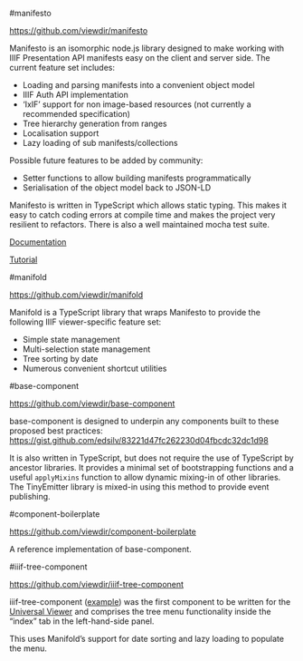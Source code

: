 #manifesto

https://github.com/viewdir/manifesto 

Manifesto is an isomorphic node.js library designed to make working with IIIF Presentation API manifests easy on the client and server side. The current feature set includes:

- Loading and parsing manifests into a convenient object model
- IIIF Auth API implementation
- ‘IxIF’ support for non image-based resources (not currently a recommended specification)
- Tree hierarchy generation from ranges
- Localisation support
- Lazy loading of sub manifests/collections

Possible future features to be added by community:

- Setter functions to allow building manifests programmatically
- Serialisation of the object model back to JSON-LD

Manifesto is written in TypeScript which allows static typing. This makes it easy to catch coding errors at compile time and makes the project very resilient to refactors. There is also a well maintained mocha test suite.

[Documentation](http://viewdir.github.io/manifesto-docs/)

[Tutorial](http://blog.edsilv.com/manifesto/)

#manifold

https://github.com/viewdir/manifold 

Manifold is a TypeScript library that wraps Manifesto to provide the following IIIF viewer-specific feature set:

- Simple state management
- Multi-selection state management
- Tree sorting by date
- Numerous convenient shortcut utilities 

#base-component

https://github.com/viewdir/base-component 

base-component is designed to underpin any components built to these proposed best practices: https://gist.github.com/edsilv/83221d47fc262230d04fbcdc32dc1d98 

It is also written in TypeScript, but does not require the use of TypeScript by ancestor libraries. It provides a minimal set of bootstrapping functions and a useful `applyMixins` function to allow dynamic mixing-in of other libraries. The TinyEmitter library is mixed-in using this method to provide event publishing.

#component-boilerplate

https://github.com/viewdir/component-boilerplate

A reference implementation of base-component.

#iiif-tree-component

https://github.com/viewdir/iiif-tree-component

iiif-tree-component ([example](http://viewdir.github.io/iiif-tree-component/examples/)) was the first component to be written for the [Universal Viewer](http://universalviewer.io/examples) and comprises the tree menu functionality inside the “index” tab in the left-hand-side panel. 

This uses Manifold’s support for date sorting and lazy loading to populate the menu.